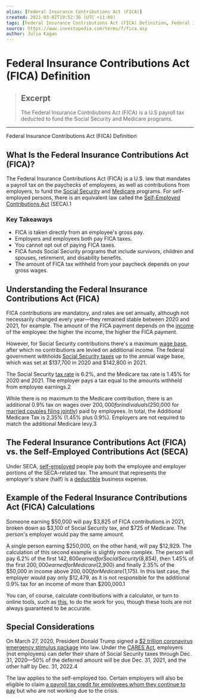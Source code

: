 ```yaml
---
alias: [Federal Insurance Contributions Act (FICA)]
created: 2021-03-02T19:52:36 (UTC +11:00)
tags: [Federal Insurance Contributions Act (FICA) Definition, Federal Insurance Contributions Act (FICA) Definition]
source: https://www.investopedia.com/terms/f/fica.asp
author: Julia Kagan
---
```


# Federal Insurance Contributions Act (FICA) Definition

> ## Excerpt
> The Federal Insurance Contributions Act (FICA) is a U.S payroll tax deducted to fund the Social Security and Medicare programs.

---

Federal Insurance Contributions Act (FICA) Definition
## What Is the Federal Insurance Contributions Act (FICA)?

The Federal Insurance Contributions Act (FICA) is a U.S. law that mandates a payroll tax on the paychecks of employees, as well as contributions from employers, to fund the [Social Security](https://www.investopedia.com/terms/s/social-security-benefits.asp) and [Medicare](https://www.investopedia.com/terms/m/medicare.asp) programs. For self-employed persons, there is an equivalent law called the [Self-Employed Contributions Act](https://www.investopedia.com/terms/s/seca.asp) (SECA).1

### Key Takeaways

-   FICA is taken directly from an employee's gross pay. 
-   Employers and employees both pay FICA taxes.
-   You cannot opt out of paying FICA taxes. 
-   FICA funds Social Security programs that include survivors, children and spouses, retirement, and disability benefits.  
-   The amount of FICA tax withheld from your paycheck depends on your gross wages.

## Understanding the Federal Insurance Contributions Act (FICA)

FICA contributions are mandatory, and rates are set annually, although not necessarily changed every year—they remained stable between 2020 and 2021, for example. The amount of the FICA payment depends on the [income](https://www.investopedia.com/terms/i/income.asp) of the employee: the higher the income, the higher the FICA payment.

However, for Social Security contributions there's a maximum [wage base](https://www.investopedia.com/terms/t/taxable-wage-base.asp), after which no contributions are levied on additional income. The federal government withholds [Social Security taxes](https://www.investopedia.com/terms/s/social-security-tax.asp) up to the annual wage base, which was set at $137,700 in 2020 and $142,800 in 2021.

The Social Security [tax rate](https://www.investopedia.com/terms/t/taxrate.asp) is 6.2%, and the Medicare tax rate is 1.45% for 2020 and 2021. The employer pays a tax equal to the amounts withheld from employee earnings.2

While there is no maximum to the Medicare contribution, there is an additional 0.9% tax on wages over $200,000 for individuals ($250,000 for [married couples filing jointly](https://www.investopedia.com/terms/m/mfj.asp)) paid by employees. In total, the Additional Medicare Tax is 2.35% (1.45% plus 0.9%). Employers are not required to match the additional Medicare levy.3

## The Federal Insurance Contributions Act (FICA) vs. the Self-Employed Contributions Act (SECA)

Under SECA, [self-employed](https://www.investopedia.com/terms/s/self-employed.asp) people pay both the employee and employer portions of the SECA-related tax. The amount that represents the employer's share (half) is a [deductible](https://www.investopedia.com/terms/d/deductible.asp) business expense.

## Example of the Federal Insurance Contributions Act (FICA) Calculations

Someone earning $50,000 will pay $3,825 of FICA contributions in 2021, broken down as $3,100 of Social Security tax, and $725 of Medicare. The person's employer would pay the same amount.

A single person earning $250,000, on the other hand, will pay $12,929. The calculation of this second example is slightly more complex. The person will pay 6.2% of the first $142,800 earned for Social Security ($8,854), then 1.45% of the first $200,000 earned for Medicare ($2,900) and finally 2.35% of the $50,000 in income above $200,000 for Medicare ($1,175). In this last case, the employer would pay only $12,479, as it is not responsible for the additional 0.9% tax for an income of more than $200,000.1

You can, of course, calculate contributions with a calculator, or turn to online tools, such as [this](http://www.moneychimp.com/features/fica.htm), to do the work for you, though these tools are not always guaranteed to be accurate.

## Special Considerations

On March 27, 2020, President Donald Trump signed a [$2 trillion coronavirus emergency stimulus package](https://www.investopedia.com/how-the-coronavirus-stimulus-bills-affect-you-4800404#citation-7) into law. Under the [CARES Act](https://www.investopedia.com/coronavirus-aid-relief-and-economic-security-cares-act-4800707), employers (not employees) can defer their share of Social Security taxes through Dec. 31, 2020—50% of the deferred amount will be due Dec. 31, 2021, and the other half by Dec. 31, 2022.4

The law applies to the self-employed too. Certain employers will also be eligible to claim [a payroll tax credit for employees whom they continue to pay](https://www.investopedia.com/what-is-the-employee-retention-credit-and-how-to-get-it-4802575) but who are not working due to the crisis.
